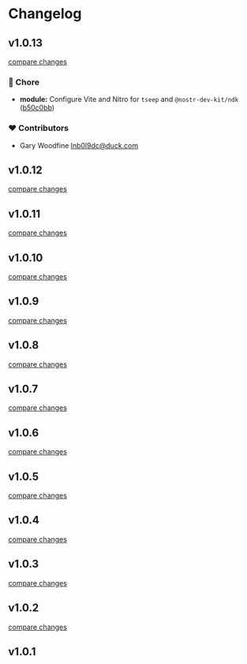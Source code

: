 # Changelog


## v1.0.13

[compare changes](https://github.com/threenine/nuxstr-comments/compare/v1.0.12...v1.0.13)

### 🏡 Chore

- **module:** Configure Vite and Nitro for `tseep` and `@nostr-dev-kit/ndk` ([b50c0bb](https://github.com/threenine/nuxstr-comments/commit/b50c0bb))

### ❤️ Contributors

- Gary Woodfine <lnb0l9dc@duck.com>

## v1.0.12

[compare changes](https://github.com/threenine/nuxstr-comments/compare/v1.0.11...v1.0.12)

## v1.0.11

[compare changes](https://github.com/threenine/nuxstr-comments/compare/v1.0.10...v1.0.11)

## v1.0.10

[compare changes](https://github.com/threenine/nuxstr-comments/compare/v1.0.9...v1.0.10)

## v1.0.9

[compare changes](https://github.com/threenine/nuxstr-comments/compare/v1.0.8...v1.0.9)

## v1.0.8

[compare changes](https://github.com/threenine/nuxstr-comments/compare/v1.0.7...v1.0.8)

## v1.0.7

[compare changes](https://github.com/threenine/nuxstr-comments/compare/v1.0.6...v1.0.7)

## v1.0.6

[compare changes](https://github.com/threenine/nuxstr-comments/compare/v1.0.5...v1.0.6)

## v1.0.5

[compare changes](https://github.com/threenine/nuxstr-comments/compare/v1.0.4...v1.0.5)

## v1.0.4

[compare changes](https://github.com/threenine/nuxstr-comments/compare/v1.0.3...v1.0.4)

## v1.0.3

[compare changes](https://github.com/threenine/nuxstr-comments/compare/v1.0.2...v1.0.3)

## v1.0.2

[compare changes](https://github.com/threenine/nuxstr-comments/compare/v1.0.1...v1.0.2)

## v1.0.1

